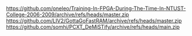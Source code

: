 https://github.com/oneleo/Training-In-FPGA-During-The-Time-In-NTUST-College-2006-2009/archive/refs/heads/master.zip
https://github.com/LIV2/GottaGoFastRAM/archive/refs/heads/master.zip
https://github.com/somhi/PCXT_DeMiSTify/archive/refs/heads/main.zip
